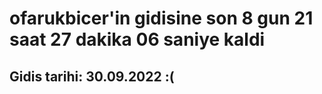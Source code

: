 # ofarukbicer'in gidisine son 8 gun 21 saat 27 dakika 06 saniye kaldi

## Gidis tarihi: 30.09.2022 :(